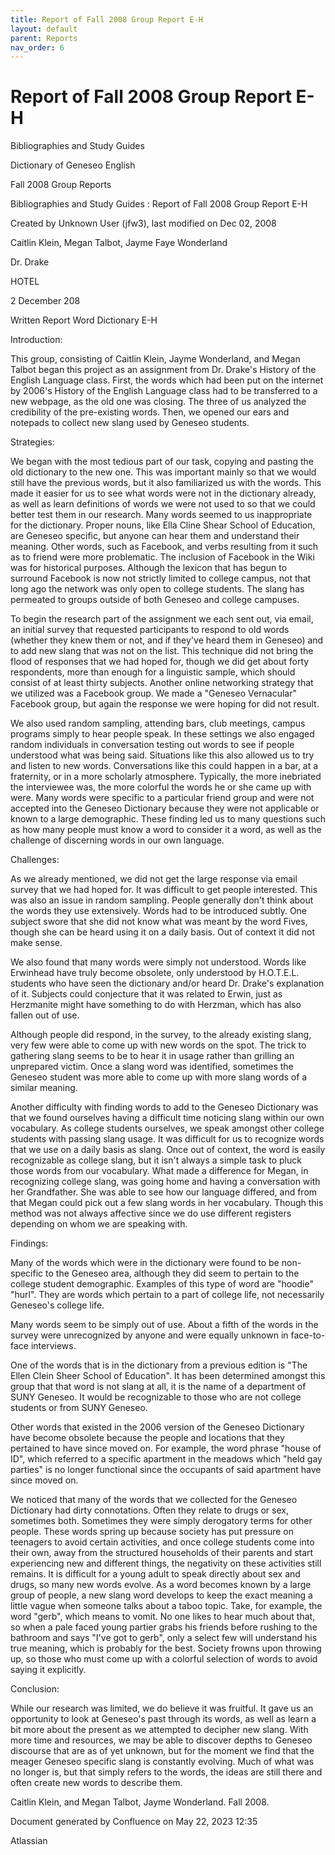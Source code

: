 ```yaml
---
title: Report of Fall 2008 Group Report E-H
layout: default
parent: Reports
nav_order: 6
---
```


# Report of Fall 2008 Group Report E-H

Bibliographies and Study Guides

Dictionary of Geneseo English

Fall 2008 Group Reports

Bibliographies and Study Guides : Report of Fall 2008 Group Report E-H

Created by  Unknown User (jfw3), last modified on Dec 02, 2008

Caitlin Klein, Megan Talbot, Jayme Faye Wonderland

Dr. Drake

HOTEL

2 December 208

Written Report Word Dictionary E-H

Introduction:  

This group, consisting of Caitlin Klein, Jayme Wonderland, and Megan Talbot began this project as an assignment from Dr. Drake's History of the English Language class.  First, the words which had been put on the internet by 2006's History of the English Language class had to be transferred to a new webpage, as the old one was closing.  The three of us analyzed the credibility of the pre-existing words.  Then, we opened our ears and notepads to collect new slang used by Geneseo students.  

Strategies:  

We began with the most tedious part of our task, copying and pasting the old dictionary to the new one. This was important mainly so that we would still have the previous words, but it also familiarized us with the words. This made it easier for us to see what words were not in the dictionary already, as well as learn definitions of words we were not used to so that we could better test them in our research. Many words seemed to us inappropriate for the dictionary. Proper nouns, like Ella Cline Shear School of Education, are Geneseo specific, but anyone can hear them and understand their meaning. Other words, such as Facebook, and verbs resulting from it such as to friend were more problematic. The inclusion of Facebook in the Wiki was for historical purposes. Although the lexicon that has begun to surround Facebook is now not strictly limited to college campus, not that long ago the network was only open to college students. The slang has permeated to groups outside of both Geneseo and college campuses. 

To begin the research part of the assignment we each sent out, via email, an initial survey that requested participants to respond to old words (whether they knew them or not, and if they've heard them in Geneseo) and to add new slang that was not on the list.  This technique did not bring the flood of responses that we had hoped for, though we did get about forty respondents, more than enough for a linguistic sample, which should consist of at least thirty subjects. Another online networking strategy that we utilized was a Facebook group. We made a &quot;Geneseo Vernacular&quot; Facebook group, but again the response we were hoping for did not result.

We also used random sampling, attending bars, club meetings, campus programs simply to hear people speak. In these settings we also engaged random individuals in conversation testing out words to see if people understood what was being said. Situations like this also allowed us to try and listen to new words. Conversations like this could happen in a bar, at a fraternity, or in a more scholarly atmosphere.  Typically, the more inebriated the interviewee was, the more colorful the words he or she came up with were.  Many words were specific to a particular friend group and were not accepted into the Geneseo Dictionary because they were not applicable or known to a large demographic.  These finding led us to many questions such as how many people must know a word to consider it a word, as well as the challenge of discerning words in our own language. 

Challenges:

As we already mentioned, we did not get the large response via email survey that we had hoped for. It was difficult to get people interested. This was also an issue in random sampling. People generally don't think about the words they use extensively. Words had to be introduced subtly. One subject swore that she did not know what was meant by the word Fives, though she can be heard using it on a daily basis. Out of context it did not make sense.

We also found that many words were simply not understood. Words like Erwinhead have truly become obsolete, only understood by H.O.T.E.L. students who have seen the dictionary and/or heard Dr. Drake's explanation of it.  Subjects could conjecture that it was related to Erwin, just as Herzmanite might have something to do with Herzman, which has also fallen out of use.

Although people did respond, in the survey, to the already existing slang, very few were able to come up with new words on the spot.  The trick to gathering slang seems to be to hear it in usage rather than grilling an unprepared victim.  Once a slang word was identified, sometimes the Geneseo student was more able to come up with more slang words of a similar meaning. 

Another difficulty with finding words to add to the Geneseo Dictionary was that we found ourselves having a difficult time noticing slang within our own vocabulary.  As college students ourselves, we speak amongst other college students with passing slang usage.  It was difficult for us to recognize words that we use on a daily basis as slang.  Once out of context, the word is easily recognizable as college slang, but it isn't always a simple task to pluck those words from our vocabulary.  What made a difference for Megan, in recognizing college slang, was going home and having a conversation with her Grandfather. She was able to see how our language differed, and from that Megan could pick out a few slang words in her vocabulary. Though this method was not always affective since we do use different registers depending on whom we are speaking with.

Findings:

Many of the words which were in the dictionary were found to be non-specific to the Geneseo area, although they did seem to pertain to the college student demographic.  Examples of this type of word are &quot;hoodie&quot; &quot;hurl&quot;.  They are words which pertain to a part of college life, not necessarily Geneseo's college life.

Many words seem to be simply out of use. About a fifth of the words in the survey were unrecognized by anyone and were equally unknown in face-to-face interviews.

One of the words that is in the dictionary from a previous edition is &quot;The Ellen Clein Sheer School of Education&quot;.  It has been determined amongst this group that that word is not slang at all, it is the name of a department of SUNY Geneseo.  It would be recognizable to those who are not college students or from SUNY Geneseo.  

Other words that existed in the 2006 version of the Geneseo Dictionary have become obsolete because the people and locations that they pertained to have since moved on.  For example, the word phrase &quot;house of ID&quot;, which referred to a specific apartment in the meadows which &quot;held gay parties&quot; is no longer functional since the occupants of said apartment have since moved on.  

We noticed that many of the words that we collected for the Geneseo Dictionary had dirty connotations.  Often they relate to drugs or sex, sometimes both.  Sometimes they were simply derogatory terms for other people.  These words spring up because society has put pressure on teenagers to avoid certain activities, and once college students come into their own, away from the structured households of their parents and start experiencing new and different things, the negativity on these activities still remains.  It is difficult for a young adult to speak directly about sex and drugs, so many new words evolve.  As a word becomes known by a large group of people, a new slang word develops to keep the exact meaning a little vague when someone talks about a taboo topic.  Take, for example, the word &quot;gerb&quot;, which means to vomit.  No one likes to hear much about that, so when a pale faced young partier grabs his friends before rushing to the bathroom and says &quot;I've got to gerb&quot;, only a select few will understand his true meaning, which is probably for the best.  Society frowns upon throwing up, so those who must come up with a colorful selection of words to avoid saying it explicitly.  

Conclusion:

While our research was limited, we do believe it was fruitful. It gave us an opportunity to look at Geneseo's past through its words, as well as learn a bit more about the present as we attempted to decipher new slang. With more time and resources, we may be able to discover depths to Geneseo discourse that are as of yet unknown, but for the moment we find that the meager Geneseo specific slang is constantly evolving. Much of what was no longer is, but that simply refers to the words, the ideas are still there and often create new words to describe them.

Caitlin Klein, and Megan Talbot, Jayme Wonderland. Fall 2008.

Document generated by Confluence on May 22, 2023 12:35

Atlassian
